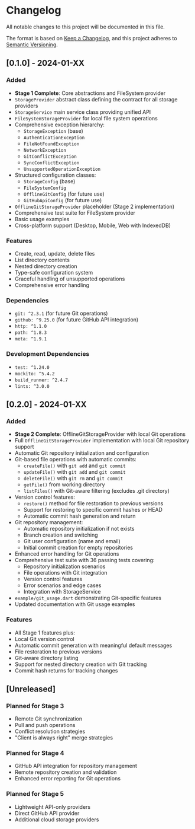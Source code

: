 # Changelog

All notable changes to this project will be documented in this file.

The format is based on [Keep a Changelog](https://keepachangelog.com/en/1.0.0/),
and this project adheres to [Semantic Versioning](https://semver.org/spec/v2.0.0.html).

## [0.1.0] - 2024-01-XX

### Added

- **Stage 1 Complete**: Core abstractions and FileSystem provider
- `StorageProvider` abstract class defining the contract for all storage providers
- `StorageService` main service class providing unified API
- `FileSystemStorageProvider` for local file system operations
- Comprehensive exception hierarchy:
  - `StorageException` (base)
  - `AuthenticationException`
  - `FileNotFoundException`
  - `NetworkException`
  - `GitConflictException`
  - `SyncConflictException`
  - `UnsupportedOperationException`
- Structured configuration classes:
  - `StorageConfig` (base)
  - `FileSystemConfig`
  - `OfflineGitConfig` (for future use)
  - `GitHubApiConfig` (for future use)
- `OfflineGitStorageProvider` placeholder (Stage 2 implementation)
- Comprehensive test suite for FileSystem provider
- Basic usage examples
- Cross-platform support (Desktop, Mobile, Web with IndexedDB)

### Features

- Create, read, update, delete files
- List directory contents
- Nested directory creation
- Type-safe configuration system
- Graceful handling of unsupported operations
- Comprehensive error handling

### Dependencies

- `git: ^2.3.1` (for future Git operations)
- `github: ^9.25.0` (for future GitHub API integration)
- `http: ^1.1.0`
- `path: ^1.8.3`
- `meta: ^1.9.1`

### Development Dependencies

- `test: ^1.24.0`
- `mockito: ^5.4.2`
- `build_runner: ^2.4.7`
- `lints: ^3.0.0`

## [0.2.0] - 2024-01-XX

### Added

- **Stage 2 Complete**: OfflineGitStorageProvider with local Git operations
- Full `OfflineGitStorageProvider` implementation with local Git repository support
- Automatic Git repository initialization and configuration
- Git-based file operations with automatic commits:
  - `createFile()` with `git add` and `git commit`
  - `updateFile()` with `git add` and `git commit`
  - `deleteFile()` with `git rm` and `git commit`
  - `getFile()` from working directory
  - `listFiles()` with Git-aware filtering (excludes .git directory)
- Version control features:
  - `restore()` method for file restoration to previous versions
  - Support for restoring to specific commit hashes or HEAD
  - Automatic commit hash generation and return
- Git repository management:
  - Automatic repository initialization if not exists
  - Branch creation and switching
  - Git user configuration (name and email)
  - Initial commit creation for empty repositories
- Enhanced error handling for Git operations
- Comprehensive test suite with 36 passing tests covering:
  - Repository initialization scenarios
  - File operations with Git integration
  - Version control features
  - Error scenarios and edge cases
  - Integration with StorageService
- `example/git_usage.dart` demonstrating Git-specific features
- Updated documentation with Git usage examples

### Features

- All Stage 1 features plus:
- Local Git version control
- Automatic commit generation with meaningful default messages
- File restoration to previous versions
- Git-aware directory listing
- Support for nested directory creation with Git tracking
- Commit hash returns for tracking changes

## [Unreleased]

### Planned for Stage 3

- Remote Git synchronization
- Pull and push operations
- Conflict resolution strategies
- "Client is always right" merge strategies

### Planned for Stage 4

- GitHub API integration for repository management
- Remote repository creation and validation
- Enhanced error reporting for Git operations

### Planned for Stage 5

- Lightweight API-only providers
- Direct GitHub API provider
- Additional cloud storage providers
